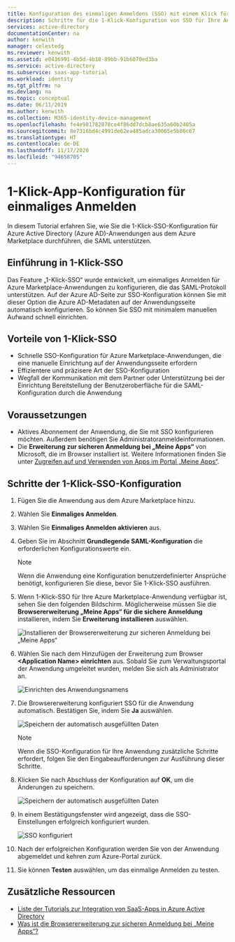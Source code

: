 ```yaml
---
title: Konfiguration des einmaligen Anmeldens (SSO) mit einem Klick für Ihre Azure Marketplace-Anwendung | Microsoft-Dokumentation
description: Schritte für die 1-Klick-Konfiguration von SSO für Ihre Anwendung aus dem Azure Marketplace.
services: active-directory
documentationCenter: na
author: kenwith
manager: celestedg
ms.reviewer: kenwith
ms.assetid: e0416991-4b5d-4b18-89bb-91b6070ed3ba
ms.service: active-directory
ms.subservice: saas-app-tutorial
ms.workload: identity
ms.tgt_pltfrm: na
ms.devlang: na
ms.topic: conceptual
ms.date: 06/11/2019
ms.author: kenwith
ms.collection: M365-identity-device-management
ms.openlocfilehash: fe4e981782878ce4f86dd7dcb8ae635a60b2405a
ms.sourcegitcommit: 8e7316bd4c4991de62ea485adca30065e5b86c67
ms.translationtype: HT
ms.contentlocale: de-DE
ms.lasthandoff: 11/17/2020
ms.locfileid: "94658705"
---
```

# <a name="one-click-app-configuration-of-single-sign-on"></a>1-Klick-App-Konfiguration für einmaliges Anmelden

 In diesem Tutorial erfahren Sie, wie Sie die 1-Klick-SSO-Konfiguration für Azure Active Directory (Azure AD)-Anwendungen aus dem Azure Marketplace durchführen, die SAML unterstützen.

## <a name="introduction-to-one-click-sso"></a>Einführung in 1-Klick-SSO

Das Feature „1-Klick-SSO“ wurde entwickelt, um einmaliges Anmelden für Azure Marketplace-Anwendungen zu konfigurieren, die das SAML-Protokoll unterstützen. Auf der Azure AD-Seite zur SSO-Konfiguration können Sie mit dieser Option die Azure AD-Metadaten auf der Anwendungsseite automatisch konfigurieren. So können Sie SSO mit minimalem manuellen Aufwand schnell einrichten.

## <a name="advantages-of-one-click-sso"></a>Vorteile von 1-Klick-SSO

- Schnelle SSO-Konfiguration für Azure Marketplace-Anwendungen, die eine manuelle Einrichtung auf der Anwendungsseite erfordern
- Effizientere und präzisere Art der SSO-Konfiguration
- Wegfall der Kommunikation mit dem Partner oder Unterstützung bei der Einrichtung Bereitstellung der Benutzeroberfläche für die SAML-Konfiguration durch die Anwendung

## <a name="prerequisites"></a>Voraussetzungen

- Aktives Abonnement der Anwendung, die Sie mit SSO konfigurieren möchten. Außerdem benötigen Sie Administratoranmeldeinformationen.
- Die **Erweiterung zur sicheren Anmeldung bei „Meine Apps“** von Microsoft, die im Browser installiert ist. Weitere Informationen finden Sie unter [Zugreifen auf und Verwenden von Apps im Portal „Meine Apps“](../user-help/my-apps-portal-end-user-access.md).

## <a name="one-click-sso-configuration-steps"></a>Schritte der 1-Klick-SSO-Konfiguration

1. Fügen Sie die Anwendung aus dem Azure Marketplace hinzu.

2. Wählen Sie **Einmaliges Anmelden**.

3. Wählen Sie **Einmaliges Anmelden aktivieren** aus.

4. Geben Sie im Abschnitt **Grundlegende SAML-Konfiguration** die erforderlichen Konfigurationswerte ein.

    > [!NOTE]
    > Wenn die Anwendung eine Konfiguration benutzerdefinierter Ansprüche benötigt, konfigurieren Sie diese, bevor Sie 1-Klick-SSO ausführen.

5. Wenn 1-Klick-SSO für Ihre Azure Marketplace-Anwendung verfügbar ist, sehen Sie den folgenden Bildschirm. Möglicherweise müssen Sie die **Browsererweiterung „Meine Apps“ für die sichere Anmeldung** installieren, indem Sie **Erweiterung installieren** auswählen.

   ![Installieren der Browsererweiterung zur sicheren Anmeldung bei „Meine Apps“](./media/one-click-sso-tutorial/install-myappssecure-extension.png)

6. Wählen Sie nach dem Hinzufügen der Erweiterung zum Browser **\<Application Name\> einrichten** aus. Sobald Sie zum Verwaltungsportal der Anwendung umgeleitet wurden, melden Sie sich als Administrator an.

   ![Einrichten des Anwendungsnamens](./media/one-click-sso-tutorial/setup-sso.png)

7. Die Browsererweiterung konfiguriert SSO für die Anwendung automatisch. Bestätigen Sie, indem Sie **Ja** auswählen.

   ![Speichern der automatisch ausgefüllten Daten](./media/one-click-sso-tutorial/save-autopopulate.png)

   > [!NOTE]
   > Wenn die SSO-Konfiguration für Ihre Anwendung zusätzliche Schritte erfordert, folgen Sie den Eingabeaufforderungen zur Ausführung dieser Schritte.

8. Klicken Sie nach Abschluss der Konfiguration auf **OK**, um die Änderungen zu speichern.

   ![Speichern der automatisch ausgefüllten Daten](./media/one-click-sso-tutorial/save-data.png)

9. In einem Bestätigungsfenster wird angezeigt, dass die SSO-Einstellungen erfolgreich konfiguriert wurden.

   ![SSO konfiguriert](./media/one-click-sso-tutorial/sso-configured.png)

10. Nach der erfolgreichen Konfiguration werden Sie von der Anwendung abgemeldet und kehren zum Azure-Portal zurück.

11. Sie können **Testen** auswählen, um das einmalige Anmelden zu testen.

## <a name="additional-resources"></a>Zusätzliche Ressourcen

* [Liste der Tutorials zur Integration von SaaS-Apps in Azure Active Directory](../saas-apps/tutorial-list.md)
* [Was ist die Browsererweiterung zur sicheren Anmeldung bei „Meine Apps“?](../user-help/my-apps-portal-end-user-access.md)
